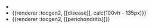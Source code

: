 -
- {{renderer :tocgen2, [[disease]], calc(100vh - 135px)}}
- {{renderer :tocgen2, [[perichondritis]]}}